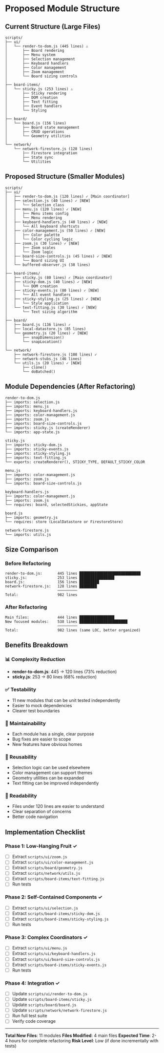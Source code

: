 # Proposed Module Structure

## Current Structure (Large Files)

```
scripts/
├── ui/
│   └── render-to-dom.js (445 lines) ⚠️
│       ├── Board rendering
│       ├── Menu system
│       ├── Selection management
│       ├── Keyboard handlers
│       ├── Color management
│       ├── Zoom management
│       └── Board sizing controls
│
├── board-items/
│   └── sticky.js (253 lines) ⚠️
│       ├── Sticky rendering
│       ├── DOM creation
│       ├── Text fitting
│       ├── Event handlers
│       └── Styling
│
├── board/
│   └── board.js (156 lines)
│       ├── Board state management
│       ├── CRUD operations
│       └── Geometry utilities
│
└── network/
    └── network-firestore.js (128 lines)
        ├── Firestore integration
        ├── State sync
        └── Utilities
```

## Proposed Structure (Smaller Modules)

```
scripts/
├── ui/
│   ├── render-to-dom.js (120 lines) ✓ [Main coordinator]
│   ├── selection.js (40 lines) ✓ [NEW]
│   │   └── Selection class
│   ├── menu.js (120 lines) ✓ [NEW]
│   │   ├── Menu items config
│   │   └── Menu rendering
│   ├── keyboard-handlers.js (40 lines) ✓ [NEW]
│   │   └── All keyboard shortcuts
│   ├── color-management.js (50 lines) ✓ [NEW]
│   │   ├── Color palette
│   │   └── Color cycling logic
│   ├── zoom.js (30 lines) ✓ [NEW]
│   │   ├── Zoom scales
│   │   └── Zoom logic
│   ├── board-size-controls.js (45 lines) ✓ [NEW]
│   │   └── Board sizing UI
│   └── buffered-observer.js (38 lines)
│
├── board-items/
│   ├── sticky.js (80 lines) ✓ [Main coordinator]
│   ├── sticky-dom.js (40 lines) ✓ [NEW]
│   │   └── DOM creation
│   ├── sticky-events.js (80 lines) ✓ [NEW]
│   │   └── All event handlers
│   ├── sticky-styling.js (25 lines) ✓ [NEW]
│   │   └── Style application
│   └── text-fitting.js (30 lines) ✓ [NEW]
│       └── Text sizing algorithm
│
├── board/
│   ├── board.js (136 lines) ✓
│   ├── local-datastore.js (85 lines)
│   └── geometry.js (20 lines) ✓ [NEW]
│       ├── snapDimension()
│       └── snapLocation()
│
└── network/
    ├── network-firestore.js (108 lines) ✓
    ├── network-stubs.js (46 lines)
    └── utils.js (20 lines) ✓ [NEW]
        ├── clone()
        └── doBatched()
```

## Module Dependencies (After Refactoring)

```
render-to-dom.js
├── imports: selection.js
├── imports: menu.js
├── imports: keyboard-handlers.js
├── imports: color-management.js
├── imports: zoom.js
├── imports: board-size-controls.js
├── imports: sticky.js (createRenderer)
└── imports: app-state.js

sticky.js
├── imports: sticky-dom.js
├── imports: sticky-events.js
├── imports: sticky-styling.js
├── imports: text-fitting.js
└── exports: createRenderer(), STICKY_TYPE, DEFAULT_STICKY_COLOR

menu.js
├── imports: color-management.js
├── imports: zoom.js
└── imports: board-size-controls.js

keyboard-handlers.js
├── imports: color-management.js
├── imports: zoom.js
└── requires: board, selectedStickies, appState

board.js
├── imports: geometry.js
└── requires: store (LocalDatastore or FirestoreStore)

network-firestore.js
└── imports: utils.js
```

## Size Comparison

### Before Refactoring
```
render-to-dom.js:       445 lines ████████████████████████████
sticky.js:              253 lines ████████████████
board.js:               156 lines █████████
network-firestore.js:   128 lines ████████
                        ─────────
Total:                  982 lines
```

### After Refactoring
```
Main files:             444 lines ████████████████
New focused modules:    538 lines ██████████████████████
                        ─────────
Total:                  982 lines (same LOC, better organized)
```

## Benefits Breakdown

### 📊 Complexity Reduction
- **render-to-dom.js**: 445 → 120 lines (73% reduction)
- **sticky.js**: 253 → 80 lines (68% reduction)

### ✅ Testability
- 11 new modules that can be unit tested independently
- Easier to mock dependencies
- Clearer test boundaries

### 🔧 Maintainability
- Each module has a single, clear purpose
- Bug fixes are easier to scope
- New features have obvious homes

### 🚀 Reusability
- Selection logic can be used elsewhere
- Color management can support themes
- Geometry utilities can be expanded
- Text fitting can be improved independently

### 📖 Readability
- Files under 120 lines are easier to understand
- Clear separation of concerns
- Better code navigation

## Implementation Checklist

### Phase 1: Low-Hanging Fruit ✓
- [ ] Extract `scripts/ui/zoom.js`
- [ ] Extract `scripts/ui/color-management.js`
- [ ] Extract `scripts/board/geometry.js`
- [ ] Extract `scripts/network/utils.js`
- [ ] Extract `scripts/board-items/text-fitting.js`
- [ ] Run tests

### Phase 2: Self-Contained Components ✓
- [ ] Extract `scripts/ui/selection.js`
- [ ] Extract `scripts/board-items/sticky-dom.js`
- [ ] Extract `scripts/board-items/sticky-styling.js`
- [ ] Run tests

### Phase 3: Complex Coordinators ✓
- [ ] Extract `scripts/ui/menu.js`
- [ ] Extract `scripts/ui/keyboard-handlers.js`
- [ ] Extract `scripts/ui/board-size-controls.js`
- [ ] Extract `scripts/board-items/sticky-events.js`
- [ ] Run tests

### Phase 4: Integration ✓
- [ ] Update `scripts/ui/render-to-dom.js`
- [ ] Update `scripts/board-items/sticky.js`
- [ ] Update `scripts/board/board.js`
- [ ] Update `scripts/network/network-firestore.js`
- [ ] Run full test suite
- [ ] Verify code coverage

---

**Total New Files**: 11 modules
**Files Modified**: 4 main files
**Expected Time**: 2-4 hours for complete refactoring
**Risk Level**: Low (if done incrementally with tests)
